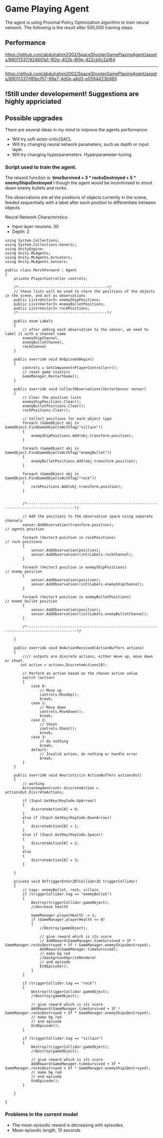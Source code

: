 # Game Playing Agent
The agent is using Proximal Policy Optimization algorithm to train neural network.
The following is the result after 500,000 training steps.

## Performance


https://github.com/abdulrahim2002/SpaceShooterGamePlayingAgent/assets/89011337/924601a1-162e-402b-8f9e-422cb5c2a164


----------------------


https://github.com/abdulrahim2002/SpaceShooterGamePlayingAgent/assets/89011337/f8fbcf57-99a7-4d0e-a6d3-e0594423b969


## !Still under developement! Suggestions are highly appriciated

## Possible upgrades

There are several ideas in my mind to improve the agents performance:
* Will try soft-actor-critic(SAC).
* Will try changing neural network parameters, such as depth or input layer.
* Will try changing hyperparameters. Hyperparameter-tuning.

### Script used to train the agent. 

The reward funciton is:
    **timeSurvived + 3 * rocksDestroyed + 5 * enemyShipsDestroyed**
I though the agent would be incentivised to shoot down enemy bullets and rocks.

The observations are all the positions of objects currently in the scene, feeded sequentially
with a label after each position to differentiate between objects.

Neural Network Characterstics:
* Input layer neurons: 30
* Depth: 2

```
using System.Collections;
using System.Collections.Generic;
using UnityEngine;
using Unity.MLAgents;
using Unity.MLAgents.Actuators;
using Unity.MLAgents.Sensors;

public class MarchForward : Agent
{
    private PlayerController controls;

    /*-----------------------------------------*/
    // these lists will be used to store the positions of the objects in the scene, and act as observations
    public List<Vector3> enemyShipPositions;
    public List<Vector3> enemyBulletPositions;
    public List<Vector3> rockPositions;
    /*-----------------------------------------*/

    public enum Labels
    {
        // after adding each observation to the sensor, we need to label it with a channel name
        enemyShipChannel,
        enemyBulletChannel,
        rockChannel
    }

    public override void OnEpisodeBegin()
    {
        controls = GetComponent<PlayerController>();
        // reset game stastics
        GameManager.RestartGame();
    }

    public override void CollectObservations(VectorSensor sensor)
    {
        // Clear the position lists
        enemyShipPositions.Clear();
        enemyBulletPositions.Clear();
        rockPositions.Clear();

        // Collect positions for each object type
        foreach (GameObject obj in GameObject.FindGameObjectsWithTag("villain"))
        {
            enemyShipPositions.Add(obj.transform.position);
        }

        foreach (GameObject obj in GameObject.FindGameObjectsWithTag("enemyBullet"))
        {
            enemyBulletPositions.Add(obj.transform.position);
        }

        foreach (GameObject obj in GameObject.FindGameObjectsWithTag("rock"))
        {
            rockPositions.Add(obj.transform.position);
        }


        /*--------------------------------------------------------------------------------------------*/

        // Add the positions to the observation space using separate channels
        sensor.AddObservation(transform.position);                           // agents position

        foreach (Vector3 position in rockPositions)                          // rock positions
        {
            sensor.AddObservation(position);
            sensor.AddObservation((int)Labels.rockChannel);
        }

        foreach (Vector3 position in enemyShipPositions)                     // enemy posirion
        {
            sensor.AddObservation(position);
            sensor.AddObservation((int)Labels.enemyShipChannel);
        }

        foreach (Vector3 position in enemyBulletPositions)                  // enemt bullet position
        {
            sensor.AddObservation(position);
            sensor.AddObservation((int)Labels.enemyBulletChannel);
        }

        /*---------------------------------------------------------------------------------------------*/

    }

    public override void OnActionReceived(ActionBuffers actions)
    {
        //// outputs are discrete actions, either move up, move down or shoot.
       int action = actions.DiscreteActions[0];

        // Perform an action based on the chosen action value
        switch (action)
        {
            case 0:
                // Move up
                controls.MoveUp();
                break;
            case 1:
                // Move down
                controls.MoveDown();
                break;
            case 2:
                // Shoot
                controls.Shoot();
                break;
            case 3:
                // do nothing
                break;
            default:
                // Invalid action, do nothing or handle error
                break;
        }
    }

    public override void Heuristic(in ActionBuffers actionsOut)
    {
        // working
        ActionSegment<int> discreteAction = actionsOut.DiscreteActions;

        if (Input.GetKey(KeyCode.UpArrow))
        {
            discreteAction[0] = 0;
        }
        else if (Input.GetKey(KeyCode.DownArrow))
        {
            discreteAction[0] = 1;
        }
        else if (Input.GetKey(KeyCode.Space))
        {
            discreteAction[0] = 2;
        }
        else
        {
            discreteAction[0] = 3;
        }

    }

    private void OnTriggerEnter2D(Collider2D triggerCollidor)
    {
        // tags: enemyBullet, rock, villain
        if (triggerCollidor.tag == "enemyBullet")
        {
            Destroy(triggerCollidor.gameObject);
            //decrease health

            GameManager.playerHealth -= 1;
            if (GameManager.playerHealth <= 0)
            {
                //Destroy(gameObject);

                // give reward which is its score
                // AddReward(GameManager.timeSurvived + 3f * GameManager.rocksDestroyed + 5f * GameManager.enemyShipsDestroyed);
                AddReward(GameManager.timeSurvived);
                // make bg red
                //backgroundSpriteRenderer
                // end episode
                EndEpisode();
            }
        }

        if (triggerCollidor.tag == "rock")
        {
            Destroy(triggerCollidor.gameObject);
            //Destroy(gameObject);

            // give reward which is its score
            AddReward(GameManager.timeSurvived + 3f * GameManager.rocksDestroyed + 5f * GameManager.enemyShipsDestroyed);
            // make bg red
            // end episode
            EndEpisode();
        }

        if (triggerCollidor.tag == "villain")
        {
            Destroy(triggerCollidor.gameObject);
            //Destroy(gameObject);

            // give reward which is its score
            AddReward(GameManager.timeSurvived + 3f * GameManager.rocksDestroyed + 5f * GameManager.enemyShipsDestroyed);
            // make bg red
            // end episode
            EndEpisode();
        }

    }

}
```
### Problems in the current model
* The mean episodic reward is decreasing with episodes.
* Mean episodic length, 10 seconds
